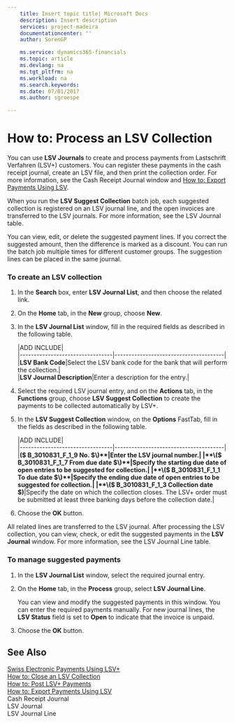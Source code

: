 ```yaml
---
    title: Insert topic title| Microsoft Docs
    description: Insert description
    services: project-madeira
    documentationcenter: ''
    author: SorenGP

    ms.service: dynamics365-financials
    ms.topic: article
    ms.devlang: na
    ms.tgt_pltfrm: na
    ms.workload: na
    ms.search.keywords:
    ms.date: 07/01/2017
    ms.author: sgroespe

---
```

# How to: Process an LSV Collection
You can use **LSV Journals** to create and process payments from Lastschrift Verfahren \(LSV\+\) customers. You can register these payments in the cash receipt journal, create an LSV file, and then print the collection order. For more information, see the Cash Receipt Journal window and [How to: Export Payments Using LSV](../how-to-export-payments-using-lsv.md).  
  
 When you run the **LSV Suggest Collection** batch job, each suggested collection is registered on an LSV journal line, and the open invoices are transferred to the LSV journals. For more information, see the LSV Journal table.  
  
 You can view, edit, or delete the suggested payment lines. If you correct the suggested amount, then the difference is marked as a discount. You can run the batch job multiple times for different customer groups. The suggestion lines can be placed in the same journal.  
  
### To create an LSV collection  
  
1.  In the **Search** box, enter **LSV Journal List**, and then choose the related link.  
  
2.  On the **Home** tab, in the **New** group, choose **New**.  
  
3.  In the **LSV Journal List** window, fill in the required fields as described in the following table.  
  
    |ADD INCLUDE<!--[!INCLUDE[bp_tablefield](../../includes/bp_tabledescription_md.md)]-->|  
    |---------------------------------|---------------------------------------|  
    |**LSV Bank Code**|Select the LSV bank code for the bank that will perform the collection.|  
    |**LSV Journal Description**|Enter a description for the entry.|  
  
4.  Select the required LSV journal entry, and on the **Actions** tab, in the **Functions** group, choose **LSV Suggest Collection** to create the payments to be collected automatically by LSV\+.  
  
5.  In the **LSV Suggest Collection** window, on the **Options** FastTab, fill in the fields as described in the following table.  
  
    |ADD INCLUDE<!--[!INCLUDE[bp_tablefield](../../includes/bp_tabledescription_md.md)]-->|  
    |---------------------------------|---------------------------------------|  
    |**\($ B\_3010831\_F\_1\_9 No. $\)**|Enter the LSV journal number.|  
    |**\($ B\_3010831\_F\_1\_7 From due date $\)**|Specify the starting due date of open entries to be suggested for collection.|  
    |**\($ B\_3010831\_F\_1\_1 To due date $\)**|Specify the ending due date of open entries to be suggested for collection.|  
    |**\($ B\_3010831\_F\_1\_3 Collection date $\)**|Specify the date on which the collection closes. The LSV\+ order must be submitted at least three banking days before the collection date.|  
  
6.  Choose the **OK** button.  
  
 All related lines are transferred to the LSV journal. After processing the LSV collection, you can view, check, or edit the suggested payments in the **LSV Journal** window. For more information, see the LSV Journal Line table.  
  
### To manage suggested payments  
  
1.  In the **LSV Journal List** window, select the required journal entry.  
  
2.  On the **Home** tab, in the **Process** group, select **LSV Journal Line**.  
  
     You can view and modify the suggested payments in this window. You can enter the required payments manually. For new journal lines, the **LSV Status** field is set to **Open** to indicate that the invoice is unpaid.  
  
3.  Choose the **OK** button.  
  
## See Also  
 [Swiss Electronic Payments Using LSV\+](../swiss-electronic-payments-using-lsv-.md)   
 [How to: Close an LSV Collection](../how-to-close-an-lsv-collection.md)   
 [How to: Post LSV\+ Payments](../how-to-post-lsv-payments.md)   
 [How to: Export Payments Using LSV](../how-to-export-payments-using-lsv.md)   
 Cash Receipt Journal   
 LSV Journal   
 LSV Journal Line